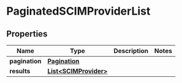 

# PaginatedSCIMProviderList


## Properties

| Name | Type | Description | Notes |
|------------ | ------------- | ------------- | -------------|
|**pagination** | [**Pagination**](Pagination.md) |  |  |
|**results** | [**List&lt;SCIMProvider&gt;**](SCIMProvider.md) |  |  |



